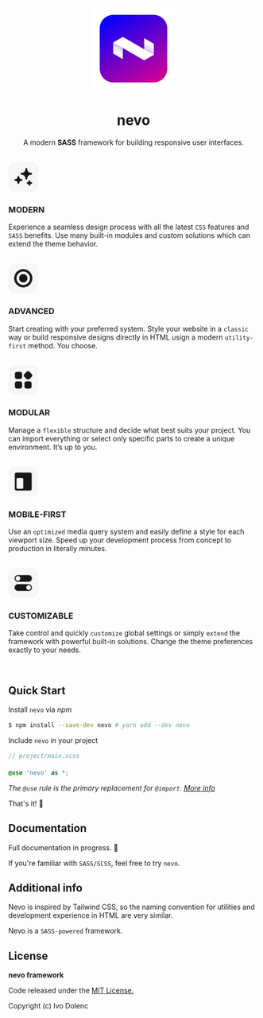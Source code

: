 <p align="center">
    <img src=".github/assets/icon-nevo.svg" width="170">
</p>

<h1 align="center">nevo</h1>

<p align="center">
    A modern <strong>SASS</strong> framework for building responsive user interfaces. 
</p>

<br />

<img src=".github/assets/icon-modern.svg" width="60">

<h3>MODERN</h3>

Experience a seamless design process with all the latest `CSS` features and `SASS` benefits. Use many built-in modules and custom solutions which can extend the theme behavior.

<br />

<img src=".github/assets/icon-advanced.svg" width="60">

<h3>ADVANCED</h3>

Start creating with your preferred system. Style your website in a `classic` way or build responsive designs directly in HTML usign a modern `utility-first` method. You choose.

<br />

<img src=".github/assets/icon-modular.svg" width="60">

<h3>MODULAR</h3>

Manage a `flexible` structure and decide what best suits your project. You can import everything or select only specific parts to create a unique environment. It’s up to you.

<br />

<img src=".github/assets/icon-responsive.svg" width="60">

<h3>MOBILE-FIRST</h3>

Use an `optimized` media query system and easily define a style for each viewport size. Speed up your development process from concept to production in literally minutes.

<br />

<img src=".github/assets/icon-config.svg" width="60">

<h3>CUSTOMIZABLE</h3>

Take control and quickly `customize` global settings or simply `extend` the framework with powerful built-in solutions. Change the theme preferences exactly to your needs.

<br />

## Quick Start

Install `nevo` via _npm_

```sh
$ npm install --save-dev nevo # yarn add --dev nevo
```

Include `nevo` in your project

```scss
// project/main.scss

@use 'nevo' as *;
```

_The `@use` rule is the primary replacement for `@import`. [More info](https://sass-lang.com/blog/the-module-system-is-launched)_

That's it! 🤙

## Documentation

Full documentation in progress. 🚧

If you're familiar with `SASS/SCSS`, feel free to try `nevo`.

## Additional info

Nevo is inspired by Tailwind CSS, so the naming convention for utilities and development experience in HTML are very similar.

Nevo is a `SASS-powered` framework.

## License

**nevo framework**

Code released under the [MIT License.](LICENSE)

Copyright (c) Ivo Dolenc
